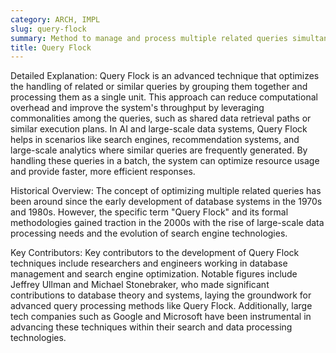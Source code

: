 ```yaml
---
category: ARCH, IMPL
slug: query-flock
summary: Method to manage and process multiple related queries simultaneously, improving efficiency and response time.
title: Query Flock
---
```


Detailed Explanation:
Query Flock is an advanced technique that optimizes the handling of related or similar queries by grouping them together and processing them as a single unit. This approach can reduce computational overhead and improve the system's throughput by leveraging commonalities among the queries, such as shared data retrieval paths or similar execution plans. In AI and large-scale data systems, Query Flock helps in scenarios like search engines, recommendation systems, and large-scale analytics where similar queries are frequently generated. By handling these queries in a batch, the system can optimize resource usage and provide faster, more efficient responses.

Historical Overview:
The concept of optimizing multiple related queries has been around since the early development of database systems in the 1970s and 1980s. However, the specific term "Query Flock" and its formal methodologies gained traction in the 2000s with the rise of large-scale data processing needs and the evolution of search engine technologies.

Key Contributors:
Key contributors to the development of Query Flock techniques include researchers and engineers working in database management and search engine optimization. Notable figures include Jeffrey Ullman and Michael Stonebraker, who made significant contributions to database theory and systems, laying the groundwork for advanced query processing methods like Query Flock. Additionally, large tech companies such as Google and Microsoft have been instrumental in advancing these techniques within their search and data processing technologies.